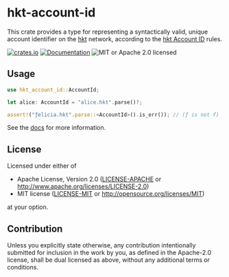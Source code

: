 # hkt-account-id

This crate provides a type for representing a syntactically valid, unique account identifier on the [hkt](https://hkt.org) network, according to the [hkt Account ID](https://docs.hkt.org/concepts/basics/account#account-id-rules) rules.

[![crates.io](https://img.shields.io/crates/v/hkt-account-id?label=latest)](https://crates.io/crates/hkt-account-id)
[![Documentation](https://docs.rs/hkt-account-id/badge.svg)](https://docs.rs/hkt-account-id)
![MIT or Apache 2.0 licensed](https://img.shields.io/crates/l/hkt-account-id.svg)

## Usage

```rust
use hkt_account_id::AccountId;

let alice: AccountId = "alice.hkt".parse()?;

assert!("ƒelicia.hkt".parse::<AccountId>().is_err()); // (ƒ is not f)
```

See the [docs](https://docs.rs/hkt-account-id) for more information.

## License

Licensed under either of

- Apache License, Version 2.0
   ([LICENSE-APACHE](LICENSE-APACHE) or <http://www.apache.org/licenses/LICENSE-2.0>)
- MIT license
   ([LICENSE-MIT](LICENSE-MIT) or <http://opensource.org/licenses/MIT>)

at your option.

## Contribution

Unless you explicitly state otherwise, any contribution intentionally submitted
for inclusion in the work by you, as defined in the Apache-2.0 license, shall be
dual licensed as above, without any additional terms or conditions.
